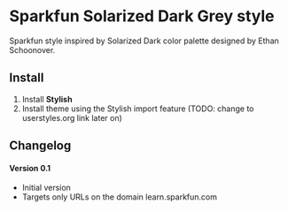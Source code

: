 # Sparkfun Solarized Dark Grey style

Sparkfun style inspired by Solarized Dark color palette designed by Ethan
Schoonover.

## Install

1. Install **Stylish**
2. Install theme using the Stylish import feature (TODO: change to
   userstyles.org link later on)

## Changelog

#### Version 0.1
* Initial version
* Targets only URLs on the domain learn.sparkfun.com
